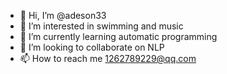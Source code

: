 - 👋 Hi, I’m @adeson33
- 👀 I’m interested in swimming and music
- 🌱 I’m currently learning automatic programming
- 💞️ I’m looking to collaborate on NLP
- 📫 How to reach me 1262789229@qq.com

<!---
adeson33/adeson33 is a ✨ special ✨ repository because its `README.md` (this file) appears on your GitHub profile.
You can click the Preview link to take a look at your changes.
--->
